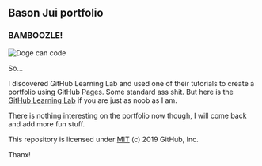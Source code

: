 ## Bason Jui portfolio

### BAMBOOZLE!

![Doge can code](https://pbs.twimg.com/media/EfKADlvWAAE7P0p.jpg)


So... 

I discovered GitHub Learning Lab and used one of their tutorials to create a portfolio using GitHub Pages. Some standard ass shit. But here is the [GitHub Learning Lab](https://lab.github.com) if you are just as noob as I am.

There is nothing interesting on the portfolio now though, I will come back and add more fun stuff.

This repository is licensed under [MIT](../LICENSE) (c) 2019 GitHub, Inc.


Thanx!
